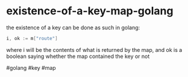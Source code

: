 # existence-of-a-key-map-golang


the existence of a key can be done as such in golang:

```go
i, ok := m["route"]

```

where i will be the contents of what is returned by the map, and ok
is a boolean saying whether the map contained the key or not

#golang #key #map

